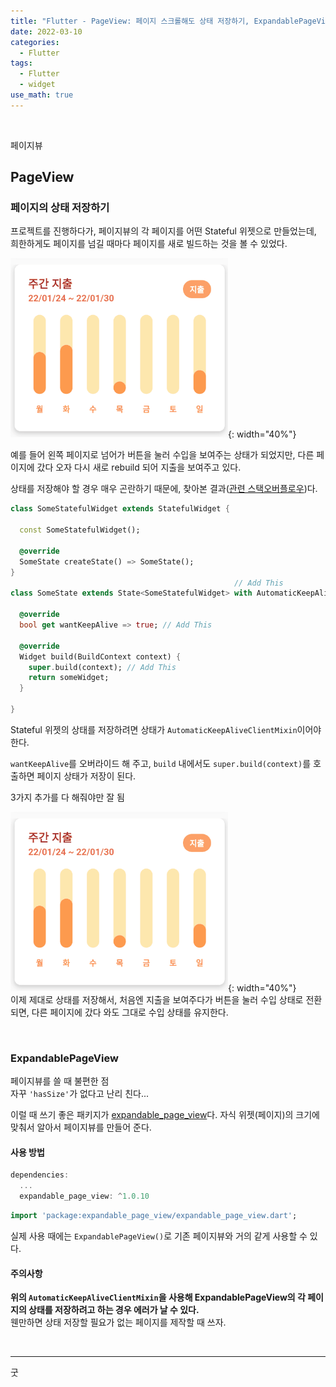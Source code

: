 ```yaml
---
title: "Flutter - PageView: 페이지 스크롤해도 상태 저장하기, ExpandablePageView 등"
date: 2022-03-10
categories:
  - Flutter
tags:
  - Flutter
  - widget
use_math: true
---
```

<br>

페이지뷰
<br>

## PageView

### 페이지의 상태 저장하기
프로젝트를 진행하다가, 페이지뷰의 각 페이지를 어떤 Stateful 위젯으로 만들었는데, 희한하게도 페이지를 넘길 때마다 페이지를 새로 빌드하는 것을 볼 수 있었다.  

![1](/img/Flutter/10/pageViewIncorrect.gif){: width="40%"}  

예를 들어 왼쪽 페이지로 넘어가 버튼을 눌러 수입을 보여주는 상태가 되었지만, 다른 페이지에 갔다 오자 다시 새로 rebuild 되어 지출을 보여주고 있다.  

상태를 저장해야 할 경우 매우 곤란하기 때문에, 찾아본 결과([관련 스택오버플로우](https://stackoverflow.com/questions/45944777/losing-widget-state-when-switching-pages-in-a-flutter-pageview))다.

```dart
class SomeStatefulWidget extends StatefulWidget {

  const SomeStatefulWidget();

  @override
  SomeState createState() => SomeState();
}
                                                  // Add This
class SomeState extends State<SomeStatefulWidget> with AutomaticKeepAliveClientMixin {

  @override
  bool get wantKeepAlive => true; // Add This

  @override
  Widget build(BuildContext context) {
    super.build(context); // Add This
    return someWidget;
  }

}
```
Stateful 위젯의 상태를 저장하려면 상태가 `AutomaticKeepAliveClientMixin`이어야 한다.  

`wantKeepAlive`를 오버라이드 해 주고, `build` 내에서도 `super.build(context)`를 호출하면 페이지 상태가 저장이 된다.

3가지 추가를 다 해줘야만 잘 됨

![2](/img/Flutter/10/pageViewCorrect.gif){: width="40%"}  
이제 제대로 상태를 저장해서, 처음엔 지출을 보여주다가 버튼을 눌러 수입 상태로 전환되면, 다른 페이지에 갔다 와도 그대로 수입 상태를 유지한다.

<br>

### ExpandablePageView

페이지뷰를 쓸 때 불편한 점  
자꾸 `'hasSize'`가 없다고 난리 친다...  

이럴 때 쓰기 좋은 패키지가 [expandable_page_view](https://pub.dev/packages/expandable_page_view)다. 자식 위젯(페이지)의 크기에 맞춰서 알아서 페이지뷰를 만들어 준다.

#### 사용 방법
```dart
dependencies:
  ...
  expandable_page_view: ^1.0.10
```

```dart
import 'package:expandable_page_view/expandable_page_view.dart';
```

실제 사용 때에는 `ExpandablePageView()`로 기존 페이지뷰와 거의 같게 사용할 수 있다.

#### 주의사항
**위의 `AutomaticKeepAliveClientMixin`을 사용해 ExpandablePageView의 각 페이지의 상태를 저장하려고 하는 경우 에러가 날 수 있다.**  
웬만하면 상태 저장할 필요가 없는 페이지를 제작할 때 쓰자.

<br>

---

굿  
<br>
